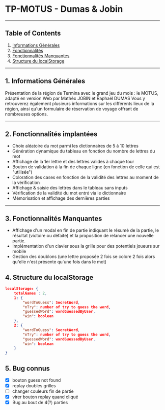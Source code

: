 # TP-MOTUS - Dumas & Jobin

***

## Table of Contents

1. [Informations Générales](#1-informations-générales)
2. [Fonctionnalités](#2-fonctionnalités)
3. [Fonctionnalités Manquantes](#3-fonctionnalités-manquantes)
4. [Structure du localStorage](#4-structure-du-localstorage)

***

## 1. Informations Générales

Présentation de la région de Termina avec le grand jeu du mois : le MOTUS, adapté en version Web par Mathéo JOBIN et Raphaël DUMAS
Vous y retrouverez également plusieurs informations sur les différents lieux de la région, ainsi qu'un formulaire de réservation de voyage offrant de nombreuses options.


***

## 2. Fonctionnalités implantées

- Choix aléatoire du mot parmi les dictionnaires de 5 à 10 lettres
- Génération dynamique du tableau en fonction du nombre de lettres du mot
- Affichage de la 1er lettre et des lettres valides à chaque tour
- Bouton de validation à la fin de chaque ligne (en fonction de celle qui est "utilisée")
- Coloration des cases en fonction de la validité des lettres au moment de la vérification
- Affichage & saisie des lettres dans le tableau sans inputs
- Vérification de la validité du mot entré via le dictionnaire
- Mémorisation et affichage des dernières parties

***

## 3. Fonctionnalités Manquantes

- Affichage d'un modal en fin de partie indiquant le résumé de la partie, le résultat (victoire ou défaite) et la proposition de relancer une nouvelle partie.
- Implémentation d'un clavier sous la grille pour des potentiels joueurs sur mobile
- Gestion des doublons (une lettre proposée 2 fois se colore 2 fois alors qu'elle n'est présente qu'une fois dans le mot)

## 4. Structure du localStorage

```JSON
localStorage: {
    totalGames : 2,
    1: {
        "wordToGuess": SecretWord,
        "nTry": number of try to guess the word,
        "guessedWord": wordGuessedByUser,
        "win": boolean
    },
    2: {
        "wordToGuess": SecretWord,
        "nTry": number of try to guess the word,
        "guessedWord": wordGuessedByUser,
        "win": boolean
    }
}
```

## 5. Bug connus
- [x] bouton guess not found
- [x] replay doubles grilles
- [ ] changer couleurs fin de partie
- [x] virer bouton replay quand cliqué
- [x] Bug au bout de 4(?) parties
